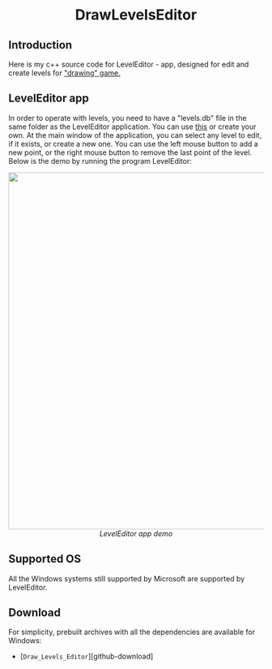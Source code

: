 <p align="center">
 <h1 align="center">DrawLevelsEditor</h1>
</p>

## Introduction

Here is my c++ source code for LevelEditor - app, designed for edit and create levels for <a href="https://bitbucket.org/rrrfer-admin/drawing">"drawing" game.</a>

## LevelEditor app

In order to operate with levels, you need to have a "levels.db" file in the same folder as the LevelEditor application. You can use <a href="release\levels.db">this</a> or create your own. At the main window of the application, you can select any level to edit, if it exists, or create a new one. You can use the left mouse button to add a new point, or the right mouse button to remove the last point of the level.
Below is the demo by running the program LevelEditor:
<p align="center">
  <img src="demo/LevelEdit.gif" width=704><br/>
  <i>LevelEditor app demo</i>
</p>

## Supported OS

All the Windows systems still supported by Microsoft are supported by LevelEditor.

## Download

For simplicity, prebuilt archives with all the dependencies are available for Windows:

- [`Draw_Levels_Editor`][github-download]

